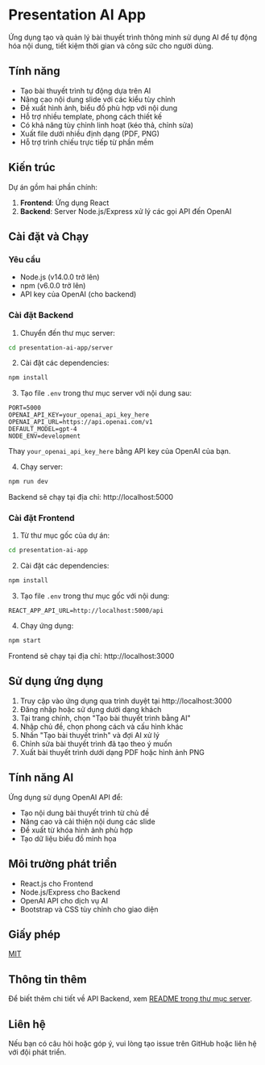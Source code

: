 # Presentation AI App

Ứng dụng tạo và quản lý bài thuyết trình thông minh sử dụng AI để tự động hóa nội dung, tiết kiệm thời gian và công sức cho người dùng.

## Tính năng

- Tạo bài thuyết trình tự động dựa trên AI
- Nâng cao nội dung slide với các kiểu tùy chỉnh
- Đề xuất hình ảnh, biểu đồ phù hợp với nội dung
- Hỗ trợ nhiều template, phong cách thiết kế
- Có khả năng tùy chỉnh linh hoạt (kéo thả, chỉnh sửa)
- Xuất file dưới nhiều định dạng (PDF, PNG)
- Hỗ trợ trình chiếu trực tiếp từ phần mềm

## Kiến trúc

Dự án gồm hai phần chính:
1. **Frontend**: Ứng dụng React
2. **Backend**: Server Node.js/Express xử lý các gọi API đến OpenAI

## Cài đặt và Chạy

### Yêu cầu

- Node.js (v14.0.0 trở lên)
- npm (v6.0.0 trở lên)
- API key của OpenAI (cho backend)

### Cài đặt Backend

1. Chuyển đến thư mục server:

```bash
cd presentation-ai-app/server
```

2. Cài đặt các dependencies:

```bash
npm install
```

3. Tạo file `.env` trong thư mục server với nội dung sau:

```
PORT=5000
OPENAI_API_KEY=your_openai_api_key_here
OPENAI_API_URL=https://api.openai.com/v1
DEFAULT_MODEL=gpt-4
NODE_ENV=development
```

Thay `your_openai_api_key_here` bằng API key của OpenAI của bạn.

4. Chạy server:

```bash
npm run dev
```

Backend sẽ chạy tại địa chỉ: http://localhost:5000

### Cài đặt Frontend

1. Từ thư mục gốc của dự án:

```bash
cd presentation-ai-app
```

2. Cài đặt các dependencies:

```bash
npm install
```

3. Tạo file `.env` trong thư mục gốc với nội dung:

```
REACT_APP_API_URL=http://localhost:5000/api
```

4. Chạy ứng dụng:

```bash
npm start
```

Frontend sẽ chạy tại địa chỉ: http://localhost:3000

## Sử dụng ứng dụng

1. Truy cập vào ứng dụng qua trình duyệt tại http://localhost:3000
2. Đăng nhập hoặc sử dụng dưới dạng khách
3. Tại trang chính, chọn "Tạo bài thuyết trình bằng AI"
4. Nhập chủ đề, chọn phong cách và cấu hình khác
5. Nhấn "Tạo bài thuyết trình" và đợi AI xử lý
6. Chỉnh sửa bài thuyết trình đã tạo theo ý muốn
7. Xuất bài thuyết trình dưới dạng PDF hoặc hình ảnh PNG

## Tính năng AI

Ứng dụng sử dụng OpenAI API để:
- Tạo nội dung bài thuyết trình từ chủ đề
- Nâng cao và cải thiện nội dung các slide
- Đề xuất từ khóa hình ảnh phù hợp
- Tạo dữ liệu biểu đồ minh họa

## Môi trường phát triển

- React.js cho Frontend
- Node.js/Express cho Backend
- OpenAI API cho dịch vụ AI
- Bootstrap và CSS tùy chỉnh cho giao diện

## Giấy phép

[MIT](LICENSE)

## Thông tin thêm

Để biết thêm chi tiết về API Backend, xem [README trong thư mục server](./server/README.md).

## Liên hệ

Nếu bạn có câu hỏi hoặc góp ý, vui lòng tạo issue trên GitHub hoặc liên hệ với đội phát triển.
